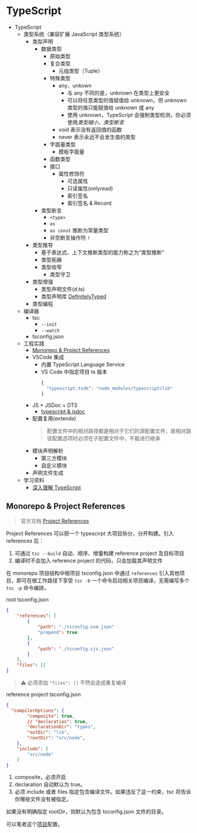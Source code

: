 # TypeScript

- TypeScript
  - 类型系统（兼容扩展 JavaScript 类型系统）
    - 类型声明
      - 数据类型
        - 原始类型
        - 复合类型
          - 元组类型（Tuple）
        - 特殊类型
          - any、unkown
            - 与 any 不同的是，unknown 在类型上更安全
            - 可以将任意类型的值赋值给 unknown，但 unknown 类型的值只能赋值给 unknown 或 any
            - 使用 unknown，TypeScript 会强制类型检测，你必须使用*类型缩小*、_类型断言_
          - void 表示没有返回值的函数
          - never 表示永远不会发生值的类型
        - 字面量类型
          - 模板字面量
        - 函数类型
        - 接口
          - 属性修饰符
            - 可选属性
            - 只读属性(onlyread)
            - 索引签名
            - 索引签名 & Record
      - 类型断言
        - `<type>`
        - `as`
        - `as const` 推断为常量类型
        - 非空断言操作符 `!`
    - 类型推导
      - 基于表达式、上下文推断类型的能力称之为“类型推断”
      - 类型拓展
      - 类型收窄
        - 类型守卫
    - 类型增强
      - 类型声明文件(d.ts)
      - 类型声明库 [DefinitelyTyped](https://github.com/DefinitelyTyped/DefinitelyTyped)
    - 类型编程
  - 编译器
    - tsc
      - `--init`
      - `--watch`
    - tsconfig.json
  - 工程实践
    - [Monorepo & Project References](#monorepo--project-references)
    - VSCode 集成
      - 内置 TypeScript Language Service
      - VS Code 中指定项目 ts 版本
        ```js
        {
          "typescript.tsdk": "node_modules/typescript/lib"
        }
        ```
    - JS + JSDoc + DTS
      - [typescript & jsdoc](https://www.typescriptlang.org/docs/handbook/jsdoc-supported-types.html)
    - 配置复用(extends)
      > 配置文件中的相对路径都是相对于它们的源配置文件，故相对路径配置选项时必须在子配置文件中，不能进行继承
    - 模块声明解析
      - 第三方模块
      - 自定义模块
    - 声明文件生成
  - 学习资料
    - [深入理解 TypeScript](https://jkchao.github.io/typescript-book-chinese/#why)

## Monorepo & Project References

> 官方文档 [Project References](https://www.typescriptlang.org/docs/handbook/project-references.html)

Project References 可以把一个 typescirpt 大项目拆分，分开构建。引入 references 后：

1. 可通过 `tsc --build` 自动、顺序、增量构建 reference project 及目标项目
2. 编译时不会加入 reference project 的代码，只会加载其声明文件

在 monorepo 项目结构中根项目 tsconfig.json 中通过 `references` 引入其他项目，即可在根工作路径下享受 `tsc -b` 一个命令启动相关项目编译，无需编写多个 `tsc -p` 命令编排。

root tsconfig.json

```json
{
    "references": [
        {
            "path": "./tsconfig.esm.json"
            "prepend": true
        },
        {
            "path": "./tsconfig.cjs.json"
        }
    ],
    "files": []
}
```

> ⚠️ 必须添加 `"files": []` 不然会造成重复编译

reference project tsconfig.json

```json
{
  "compilerOptions": {
        "composite": true,
        // "declaration": true,
        "declarationDir": "types",
        "outDir": "lib",
        "rootDir": "src/node",
    },
    "include": [
        "src/node"
    ]
}
```

1. composite，必须开启
2. declaration 自动默认为 true。
3. 必须 include 或者 files 指定包含编译文件。如果违反了这一约束，tsc 将告诉你哪些文件没有被指定。

如果没有明确指定 rootDir，则默认为包含 tsconfig.json 文件的目录。




可以笔者这个[项目](https://github.com/laoergege/laoergege-blog/tree/master/packages/vuepress-plugin-vssue-next-compat)配置。